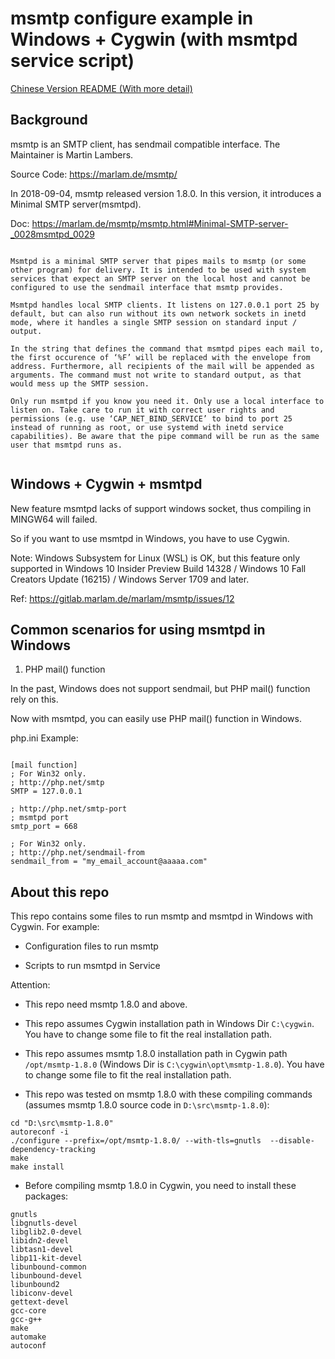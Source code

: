 # msmtp configure example in Windows + Cygwin (with msmtpd service script)

[Chinese Version README (With more detail)](./README.md)


## Background

msmtp is an SMTP client, has sendmail compatible interface. The Maintainer is Martin Lambers.

Source Code: https://marlam.de/msmtp/


In 2018-09-04, msmtp released version 1.8.0. In this version, it introduces a Minimal SMTP server(msmtpd).


Doc: https://marlam.de/msmtp/msmtp.html#Minimal-SMTP-server-_0028msmtpd_0029

```

Msmtpd is a minimal SMTP server that pipes mails to msmtp (or some other program) for delivery. It is intended to be used with system services that expect an SMTP server on the local host and cannot be configured to use the sendmail interface that msmtp provides.

Msmtpd handles local SMTP clients. It listens on 127.0.0.1 port 25 by default, but can also run without its own network sockets in inetd mode, where it handles a single SMTP session on standard input / output.

In the string that defines the command that msmtpd pipes each mail to, the first occurence of ‘%F’ will be replaced with the envelope from address. Furthermore, all recipients of the mail will be appended as arguments. The command must not write to standard output, as that would mess up the SMTP session.

Only run msmtpd if you know you need it. Only use a local interface to listen on. Take care to run it with correct user rights and permissions (e.g. use ‘CAP_NET_BIND_SERVICE’ to bind to port 25 instead of running as root, or use systemd with inetd service capabilities). Be aware that the pipe command will be run as the same user that msmtpd runs as.


````



## Windows + Cygwin + msmtpd

New feature msmtpd lacks of support windows socket, thus compiling in MINGW64 will failed.

So if you want to use msmtpd in Windows, you have to use Cygwin. 

Note: Windows Subsystem for Linux (WSL) is OK, but this feature only supported in Windows 10 Insider Preview Build 14328 / Windows 10 Fall Creators Update (16215) / Windows Server 1709 and later.

Ref: https://gitlab.marlam.de/marlam/msmtp/issues/12




## Common scenarios for using msmtpd in Windows

1. PHP mail() function

In the past, Windows does not support sendmail, but PHP mail() function rely on this.

Now with msmtpd, you can easily use PHP mail() function in Windows.

php.ini Example:

```

[mail function]
; For Win32 only.
; http://php.net/smtp
SMTP = 127.0.0.1

; http://php.net/smtp-port
; msmtpd port
smtp_port = 668

; For Win32 only.
; http://php.net/sendmail-from
sendmail_from = "my_email_account@aaaaa.com"

```


## About this repo

This repo contains some files to run msmtp and msmtpd in Windows with Cygwin. For example: 

  - Configuration files to run msmtp

  - Scripts to run msmtpd in Service

Attention:

  - This repo need msmtp 1.8.0 and above.

  - This repo assumes Cygwin installation path in Windows Dir `C:\cygwin`. You have to change some file to fit the real installation path.
  
  - This repo assumes msmtp 1.8.0 installation path in Cygwin path `/opt/msmtp-1.8.0` (Windows Dir is `C:\cygwin\opt\msmtp-1.8.0`). You have to change some file to fit the real installation path.
  
  - This repo was tested on msmtp 1.8.0 with these compiling commands (assumes msmtp 1.8.0 source code in `D:\src\msmtp-1.8.0`):

```
cd "D:\src\msmtp-1.8.0"
autoreconf -i
./configure --prefix=/opt/msmtp-1.8.0/ --with-tls=gnutls  --disable-dependency-tracking
make
make install
```

  - Before compiling msmtp 1.8.0 in Cygwin, you need to install these packages:

```
gnutls
libgnutls-devel
libglib2.0-devel
libidn2-devel
libtasn1-devel
libp11-kit-devel
libunbound-common
libunbound-devel
libunbound2
libiconv-devel
gettext-devel
gcc-core
gcc-g++
make
automake
autoconf
```